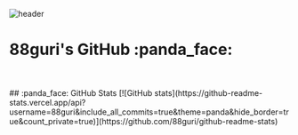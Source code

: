 <div>
  
  ![header](https://capsule-render.vercel.app/api?type=waving&color=ffd5dc&height=215&section=header&text=88guri's-GitHub&fontSize=60&fontAlignY=45&fontColor=FFFFFF)
  <br>
  <h1>  88guri's GitHub :panda_face:  </h1> 
  <br>
  <br>
  ## :panda_face: GitHub Stats   
[![GitHub stats](https://github-readme-stats.vercel.app/api?username=88guri&include_all_commits=true&theme=panda&hide_border=true&count_private=true)](https://github.com/88guri/github-readme-stats)

</div>
